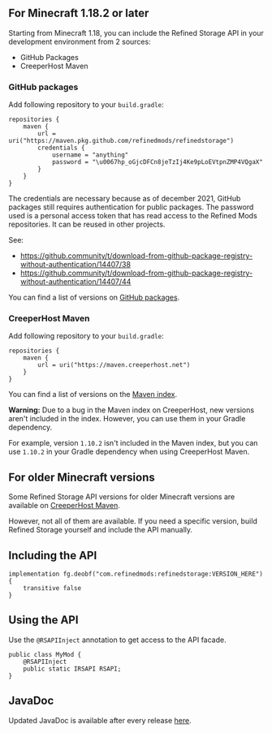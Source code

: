 ## For Minecraft 1.18.2 or later

Starting from Minecraft 1.18, you can include the Refined Storage API in your development environment from 2 sources:

- GitHub Packages
- CreeperHost Maven

### GitHub packages
Add following repository to your `build.gradle`:
```
repositories {
    maven {
        url = uri("https://maven.pkg.github.com/refinedmods/refinedstorage")
        credentials {
            username = "anything"
            password = "\u0067hp_oGjcDFCn8jeTzIj4Ke9pLoEVtpnZMP4VQgaX"
        }
    }
}
```

The credentials are necessary because as of december 2021, GitHub packages still requires authentication for public packages.
The password used is a personal access token that has read access to the Refined Mods repositories.
It can be reused in other projects.

See:

- https://github.community/t/download-from-github-package-registry-without-authentication/14407/38
- https://github.community/t/download-from-github-package-registry-without-authentication/14407/44

You can find a list of versions on [GitHub packages](https://github.com/orgs/refinedmods/packages).

### CreeperHost Maven
Add following repository to your `build.gradle`:
```
repositories {
    maven {
        url = uri("https://maven.creeperhost.net")
    }
}
```

You can find a list of versions on the [Maven index](https://maven.creeperhost.net/com/refinedmods/refinedstorage).

**Warning:** Due to a bug in the Maven index on CreeperHost, new versions aren't included in the index. However, you can use them in your Gradle dependency.

For example, version `1.10.2` isn't included in the Maven index, but you can use `1.10.2` in your Gradle dependency when using CreeperHost Maven.

## For older Minecraft versions

Some Refined Storage API versions for older Minecraft versions are available on [CreeperHost Maven](https://maven.creeperhost.net/com/refinedmods/refinedstorage).

However, not all of them are available. If you need a specific version, build Refined Storage yourself and include the API manually.

## Including the API
``` 
implementation fg.deobf("com.refinedmods:refinedstorage:VERSION_HERE") {
    transitive false
}
```

## Using the API

Use the `@RSAPIInject` annotation to get access to the API facade.

```
public class MyMod {
    @RSAPIInject
    public static IRSAPI RSAPI;
}
```

## JavaDoc
Updated JavaDoc is available after every release [here](https://refinedmods.com/refinedstorage/).